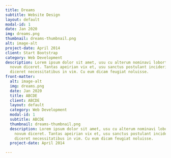```yaml
---
title: Dreams
subtitle: Website Design
layout: default
modal-id: 1
date: Jan 2020
img: dreams.png
thumbnail: dreams-thumbnail.png
alt: image-alt
project-date: April 2014
client: Start Bootstrap
category: Web Development
description: Lorem ipsum dolor sit amet, usu cu alterum nominavi lobortis. At duo
  novum diceret. Tantas apeirian vix et, usu sanctus postulant inciderint ut, populo
  diceret necessitatibus in vim. Cu eum dicam feugiat noluisse.
front-matter:
  alt: image-alt
  img: dreams.png
  date: Jan 2020
  title: ABCDE
  client: ABCDE
  layout: default
  category: Web Development
  modal-id: 1
  subtitle: ABCDE
  thumbnail: dreams-thumbnail.png
  description: Lorem ipsum dolor sit amet, usu cu alterum nominavi lobortis. At duo
    novum diceret. Tantas apeirian vix et, usu sanctus postulant inciderint ut, populo
    diceret necessitatibus in vim. Cu eum dicam feugiat noluisse.
  project-date: April 2014

---
```

